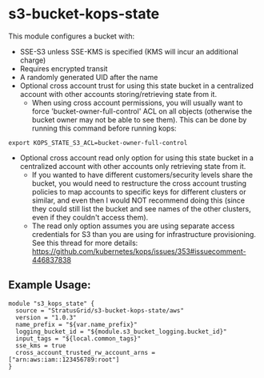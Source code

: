 # s3-bucket-kops-state
This module configures a bucket with:
 - SSE-S3 unless SSE-KMS is specified (KMS will incur an additional charge) 
 - Requires encrypted transit
 - A randomly generated UID after the name
 - Optional cross account trust for using this state bucket in a centralized account with other accounts storing/retrieving state from it.
   - When using cross account permissions, you will usually want to force 'bucket-owner-full-control' ACL on all objects (otherwise the bucket owner may not be able to see them). This can be done by running this command before running kops: 
```
export KOPS_STATE_S3_ACL=bucket-owner-full-control
``` 
 - Optional cross account read only option for using this state bucket in a centralized account with other accounts only retrieving state from it.
   - If you wanted to have different customers/security levels share the bucket, you would need to restructure the cross account trusting policies to map accounts to specific keys for different clusters or similar, and even then I would NOT recommend doing this (since they could still list the bucket and see names of the other clusters, even if they couldn't access them).
   - The read only option assumes you are using separate access credentials for S3 than you are using for infrastructure provisioning. See this thread for more details: https://github.com/kubernetes/kops/issues/353#issuecomment-446837838
 
 ## Example Usage:
```
module "s3_kops_state" {
  source = "StratusGrid/s3-bucket-kops-state/aws"
  version = "1.0.3"
  name_prefix = "${var.name_prefix}"
  logging_bucket_id = "${module.s3_bucket_logging.bucket_id}"
  input_tags = "${local.common_tags}"
  sse_kms = true
  cross_account_trusted_rw_account_arns = ["arn:aws:iam::123456789:root"]
}
```
